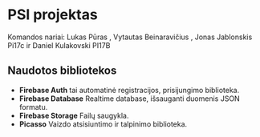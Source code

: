 # PSI projektas

Komandos nariai: Lukas Pūras , Vytautas Beinaravičius , Jonas Jablonskis Pi17c ir Daniel Kulakovski PI17B


## Naudotos bibliotekos
- **Firebase Auth** tai automatinė registracijos, prisijungimo biblioteka.
- **Firebase Database** Realtime database, išsauganti duomenis JSON formatu.
- **Firebase Storage** Failų saugykla.
- **Picasso** Vaizdo atsisiuntimo ir talpinimo biblioteka.

